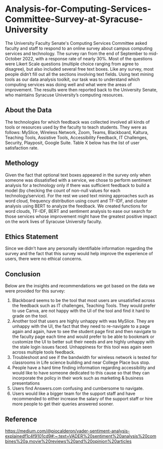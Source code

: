 # Analysis-for-Computing-Services-Committee-Survey-at-Syracuse-University

The University Faculty Senate's Computing Services Committee asked faculty and staff to respond to an online survey about campus computing services and technology. The survey ran from the end of September to mid-October 2022, with a response rate of nearly 30%. Most of the questions were Likert Scale questions (multiple choice ranging from agree to disagree), but also included several free text boxes. Like any survey, most people didn’t fill out all the sections involving text fields. Using text mining tools as our data analysis toolkit, our task was to understand which computing services was doing well and what were the areas of improvement. The results were then reported back to the University Senate, who maintains Syracuse University’s computing resources.

## About the Data
The technologies for which feedback was collected involved all kinds of tools or resources used by the faculty to teach students. 
They were as follows: 
MySlice, Wireless Network, Zoom, Teams, Blackboard, Kaltura, Teaching Tools, Assistive Tools, Accessibility Feedback, IT Challenges, Security, Playposit, Google Suite. Table X below has the list of user satisfaction rate. 

## Methology
Given the fact that optional text boxes appeared in the survey only when someone was dissatisfied with a service, we chose to perform sentiment analysis for a technology only if there was sufficient feedback to build a model (by checking the count of non-null values for each technology/service). For the rest we used text mining approaches such as word cloud, frequency distribution using count and TF-IDF, and cluster analysis using BERT to analyze the feedback. We created functions for word clouds, TF-IDF, BERT and sentiment analysis to ease our search for those services whose improvement might have the greatest positive impact on the work lives of Syracuse University faculty.

## Ethics Statement
Since we didn’t have any personally identifiable information regarding the survey and the fact that this survey would help improve the experience of users, there were no ethical concerns. 

## Conclusion
Below are the insights and recommendations we got based on the data we were provided for this survey:
1)	Blackboard seems to be the tool that most users are unsatisfied across the feedback such as IT challenges, Teaching Tools. They would prefer to use Canva, are not happy with the UI of the tool and find it hard to grade on the tool. 
2)	Another tool that users are highly unhappy with was MySlice. They are unhappy with the UI, the fact that they need to re-navigate to a page again and again, have to see the student page first and then navigate to the faculty page each time and would prefer to be able to bookmark or customize the UI to better suit their needs and are highly unhappy with the stale login issues faced. Unhappiness for this tool was again seen across multiple tools feedback.
3)	Troubleshoot and see if the bandwidth for wireless network is tested for classrooms in Life science building and near College Place bus stop.
4)	People have a hard time finding information regarding accessibility and would like to have someone dedicated to this cause so that they can incorporate the policy in their work such as marketing & business presentations
5)	Users find Answers.com confusing and cumbersome to navigate.
6)	Users would like a bigger team for the support staff and have recommended to either increase the salary of the support staff or hire more people to get their queries answered sooner.


## Reference
[https://medium.com/@piocalderon/vader-sentiment-analysis-explainedf1c4f9101cd9#:~:text=VADER%20sentiment%20analysis%20combines%20a,movie%20reviews%20and%20opinion%20articles
](https://medium.com/@piocalderon/vader-sentiment-analysis-explained-f1c4f9101cd9#:~:text=VADER%20sentiment%20analysis%20combines%20a,movie%20reviews%20and%20opinion%20articles.)
